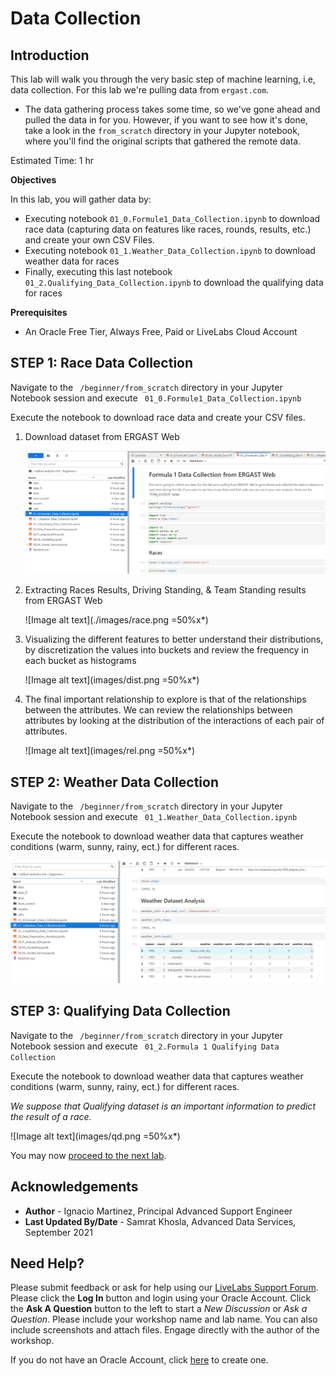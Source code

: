 # Data Collection

## Introduction

This lab will walk you through the very basic step of machine learning, i.e, data collection. For this lab we're pulling data from ```ergast.com```. 

* The data gathering process takes some time, so we've gone ahead and pulled the data in for you. However, if you want to see how it's done, take a look in the ```from_scratch``` directory in your Jupyter notebook, where you'll find the original scripts that gathered the remote data.

Estimated Time: 1 hr


<b> Objectives </b>

In this lab, you will gather data by:
* Executing notebook ```01_0.Formule1_Data_Collection.ipynb``` to download race data (capturing data on features like  races, rounds, results, etc.) and create your own CSV Files. 
* Executing notebook ```01_1.Weather_Data_Collection.ipynb``` to download weather data for races
* Finally, executing this last notebook ```01_2.Qualifying_Data_Collection.ipynb``` to download the qualifying data for races

<b> Prerequisites </b>

* An Oracle Free Tier, Always Free, Paid or LiveLabs Cloud Account


## **STEP 1**: Race Data Collection

Navigate to the ``` /beginner/from_scratch``` directory in your Jupyter Notebook session and execute ``` 01_0.Formule1_Data_Collection.ipynb```

Execute the notebook to download race data and create your CSV files. 

1. Download dataset from ERGAST Web
    
    ![Image alt text](images/f1data.png)

2. Extracting Races Results, Driving Standing, & Team Standing results from ERGAST Web

    ![Image alt text](./images/race.png =50%x*)

3. Visualizing the different features to better understand their distributions, by discretization the values into buckets and review the frequency in each bucket as histograms

    ![Image alt text](images/dist.png =50%x*)

4. The final important relationship to explore is that of the relationships between the attributes. We can review the relationships between attributes by looking at the distribution of the interactions of each pair of attributes.

    ![Image alt text](images/rel.png =50%x*)


## **STEP 2:** Weather Data Collection 

Navigate to the ``` /beginner/from_scratch``` directory in your Jupyter Notebook session and execute ``` 01_1.Weather_Data_Collection.ipynb```

Execute the notebook to download weather data that captures weather conditions (warm, sunny, rainy, ect.) for different races. 

![Image alt text](images/weather.png)


## **STEP 3:** Qualifying Data Collection 

Navigate to the ``` /beginner/from_scratch``` directory in your Jupyter Notebook session and execute ``` 01_2.Formula 1 Qualifying Data Collection```

Execute the notebook to download weather data that captures weather conditions (warm, sunny, rainy, ect.) for different races. 

*We suppose that Qualifying dataset is an important information to predict the result of a race.*

![Image alt text](images/qd.png =50%x*)



You may now [proceed to the next lab](#next).


## Acknowledgements
* **Author** - Ignacio Martinez, Principal Advanced Support Engineer
* **Last Updated By/Date** - Samrat Khosla, Advanced Data Services, September 2021


## Need Help?
Please submit feedback or ask for help using our [LiveLabs Support Forum](https://community.oracle.com/tech/developers/categories/livelabsdiscussions). Please click the **Log In** button and login using your Oracle Account. Click the **Ask A Question** button to the left to start a *New Discussion* or *Ask a Question*.  Please include your workshop name and lab name.  You can also include screenshots and attach files.  Engage directly with the author of the workshop.

If you do not have an Oracle Account, click [here](https://profile.oracle.com/myprofile/account/create-account.jspx) to create one.
